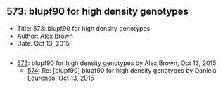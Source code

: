 ## 573: blupf90 for high density genotypes

- Title: 573: blupf90 for high density genotypes
- Author: Alex Brown
- Date: Oct 13, 2015

```

```

- [573](0573.md): blupf90 for high density genotypes by Alex Brown, Oct 13, 2015
    - [574](0574.md): Re: [blupf90] blupf90 for high density genotypes by Daniela Lourenco, Oct 13, 2015
